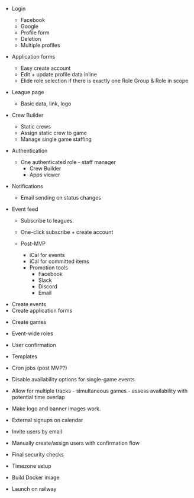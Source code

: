 - Login
  - Facebook
  + Google
  + Profile form
  - Deletion
  - Multiple profiles

- Application forms
  - Easy create account
  + Edit + update profile data inline
  - Elide role selection if there is exactly one Role Group & Role in scope

+ League page
  + Basic data, link, logo

+ Crew Builder
  + Static crews
  + Assign static crew to game
  + Manage single game staffing

+ Authentication
  + One authenticated role - staff manager
    + Crew Builder
    + Apps viewer

- Notifications
  - Email sending on status changes

- Event feed
  - Subscribe to leagues.
  - One-click subscribe + create account

  - Post-MVP
    - iCal for events
    - iCal for committed items
    - Promotion tools
      - Facebook
      - Slack
      - Discord
      - Email

+ Create events
+ Create application forms
- Create games
+ Event-wide roles
- User confirmation

+ Templates
- Cron jobs (post MVP?)
- Disable availability options for single-game events

- Allow for multiple tracks - simultaneous games - assess availability with potential time overlap

- Make logo and banner images work.

- External signups on calendar
- Invite users by email
- Manually create/assign users with confirmation flow

- Final security checks
- Timezone setup

- Build Docker image
- Launch on railway
